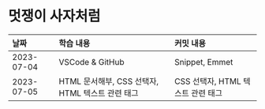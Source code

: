 # 멋쟁이 사자처럼

| 날짜       | 학습 내용                                        | 커밋 내용                         |
| :--------- | :----------------------------------------------- | :-------------------------------- |
| 2023-07-04 | VSCode & GitHub                                  | Snippet, Emmet                    |
| 2023-07-05 | HTML 문서해부, CSS 선택자, HTML 텍스트 관련 태그 | CSS 선택자, HTML 텍스트 관련 태그 |
